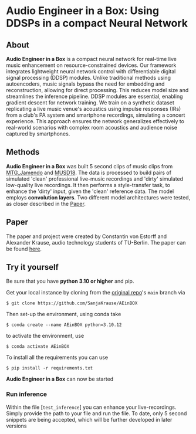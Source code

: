 # Audio Engineer in a Box: Using DDSPs in a compact Neural Network

## About
**Audio Engineer in a Box** is a compact neural network for real-time live music enhancement on resource-constrained devices. Our framework integrates lightweight neural network control with differentiable digital signal processing (DDSP) modules. Unlike traditional methods using autoencoders, music signals bypass the need for embedding and reconstruction, allowing for direct processing. This reduces model size and streamlines the inference pipeline. DDSP modules are essential, enabling gradient descent for network training. We train on a synthetic dataset replicating a live music venue's acoustics using impulse responses (IRs) from a club's PA system and smartphone recordings, simulating a concert experience. This approach ensures the network generalizes effectively to real-world scenarios with complex room acoustics and audience noise captured by smartphones.

## Methods
**Audio Engineer in a Box** was built 5 second clips of music clips from [MTG_Jamendo](https://mtg.github.io/mtg-jamendo-dataset/) and [MUSD18](https://doi.org/10.5281/zenodo.1117372). The data is processed to build pairs of simulated 'clean' professional live-music recordings and 'dirty' simulated low-quality live recordings. It then performs a style-transfer task, to enhance the 'dirty' input, given the 'clean' reference data. The model employs **convolution layers**. Two different model architectures were tested, as closer described in the [Paper](#paper).

## Paper
The paper and project were created by Constantin von Estorff and Alexander Krause, audio technology students of TU-Berlin. The paper can be found [here](....pdf).

## Try it yourself

Be sure that you have **python 3.10 or higher** and pip. 

Get your local instance by cloning from the [original repo](https://github.com/SanjaKrause/AEinBOX)'s `main` branch via 
```
$ git clone https://github.com/SanjaKrause/AEinBOX
```
Then set-up the environment, using conda take
```
$ conda create --name AEinBOX python=3.10.12
```
to activate the environment, use
```
$ conda activate AEinBOX
```
 To install all the requirements you can use
```
$ pip install -r requirements.txt
```

**Audio Engineer in a Box** can now be started

### Run inference
Within the file [`test_inference`] you can enhance your live-recordings. Simply provide the path to your file and run the file. To date, only 5 second snippets are being accepted, which will be further developed in later versions
